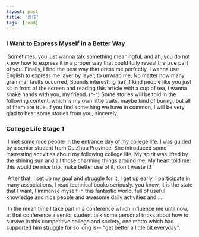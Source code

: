 ```yaml
---
layout: post
title: '自传'
tags: [read]
---
```


### I Want to Express Myself in a Better Way

​	Sometimes, you just wanna talk something meaningful, and ah, you do not know how to express it in a proper way that could fully reveal the true part of you. Finally, I find the best way that dress me perfectly, I wanna use English to express me layer by layer, to unwrap me, No matter how many grammar faults occurred, Sounds interesting ha?  If kind people like you just sit in front of the screen and reading this article with a cup of tea, I wanna shake hands with you, my friend. (^-^)  Some stories will be told in the following content, which is my own little traits, maybe kind of boring, but all of them are true. if you find something we have in common, I will be very glad to hear some stories from you, sincerely. 

### College Life Stage 1

​	I met some nice people in the entrance day of my college life. I was guided by a senior student from GuiZhou Province, She introduced some interesting activities about my following college life, My spirit was lifted by the shining sun and all those charming things around me. My heart told me: this would be nice trip, make better use of it, don't waste it! 

​	After that, I set up my goal and struggle for it, I get up early, I participate in many associations, I read technical books seriously. you know, it is the state that I want, I immense myself in this fantastic world, full of useful knowledge and nice people and awesome daily activities and .... 

​	In the mean time I take part in a conference which influence me until now, at that conference a senior student talk some personal tricks about how to survive in this competitive college and society, one motto which had supported him struggle for so long is-- "get better a little bit everyday". 

